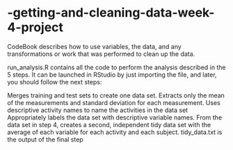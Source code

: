 # -getting-and-cleaning-data-week-4-project

CodeBook describes how to use variables, the data, and any transformations or work that was performed to clean up the data.

run_analysis.R contains all the code to perform the analysis described in the 5 steps. It can be launched in RStudio by just importing the file, and later, you should follow the next steps:

Merges training and test sets to create one data set.
Extracts only the mean of the measurements and standard deviation for each measurement.
Uses descriptive activity names to name the activities in the data set
Appropriately labels the data set with descriptive variable names.
From the data set in step 4, creates a second, independent tidy data set with the average of each variable for each activity and each subject.
tidy_data.txt is the output of the final step
